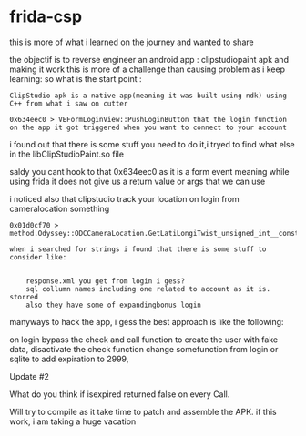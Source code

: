 # frida-csp

this is more of what i learned on the journey and wanted to share

the objectif is to reverse engineer an android app : clipstudiopaint apk and making it work 
this is more of a challenge than causing problem as i keep learning:
so what is the start point :

    ClipStudio apk is a native app(meaning it was built using ndk) using C++ from what i saw on cutter

    0x634eec0 > VEFormLoginView::PushLoginButton that the login function on the app it got triggered when you want to connect to your account

i found out that there is some stuff you need to do it,i tryed to find what else in the libClipStudioPaint.so file 

saldy you cant hook to that 0x634eec0 as it is a form event meaning while using frida it does not give us a return value or args that we can use

i noticed also that clipstudio track your location on login from cameralocation something

    0x01d0cf70 > method.Odyssey::ODCCameraLocation.GetLatiLongiTwist_unsigned_int__const
    
    when i searched for strings i found that there is some stuff to consider like:
    
    
        response.xml you get from login i gess?
        sql collumn names including one related to account as it is. storred 
        also they have some of expandingbonus login 
        

manyways to hack the app, i gess the best approach is like the following:


on login bypass the check and call function to create the user with fake data, disactivate the check function change somefunction from login or sqlite to add expiration to 2999, 

Update #2 

What do you think if isexpired returned false on every Call.

Will try to compile as it take time to patch and assemble the APK. if this work, i am taking a huge vacation 
